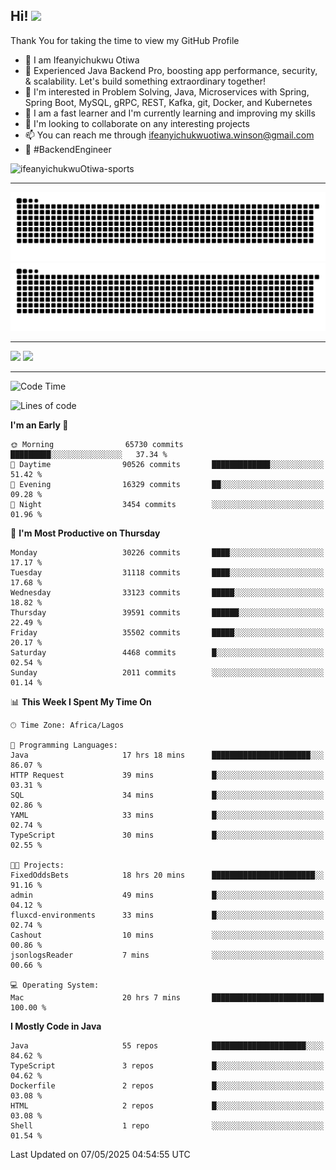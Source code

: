 <!-- BLOG-POST-LIST:START --><!-- BLOG-POST-LIST:END -->

## Hi! <img src="https://media.giphy.com/media/hvRJCLFzcasrR4ia7z/giphy.gif" width="4%"> 

Thank You for taking the time to view my GitHub Profile

- 👋 I am Ifeanyichukwu Otiwa
- 🚀 Experienced Java Backend Pro, boosting app performance, security, & scalability. Let's build something extraordinary together!
- 👀 I'm interested in Problem Solving, Java, Microservices with Spring, Spring Boot, MySQL, gRPC, REST, Kafka, git, Docker, and Kubernetes
- 🌱 I am a fast learner and I'm currently learning and improving my skills
- 💞️ I'm looking to collaborate on any interesting projects
- 📫 You can reach me through ifeanyichukwuotiwa.winson@gmail.com
- 🚀 #BackendEngineer

<p align="left" marginTop="10px"> <img src="https://komarev.com/ghpvc/?username=ifeanyichukwuOtiwa-sports&label=Profile%20views&color=0e75b6&style=for-the-badge" alt="ifeanyichukwuOtiwa-sports" /> </p>

***

<!--🐍📈SNAKEGRAPH / 🌐WEBSITE: https://github.com/Platane/snk -->
![github contribution grid snake animation](https://raw.githubusercontent.com/ifeanyichukwuOtiwa-sports/ifeanyichukwuOtiwa-sports/output/github-contribution-grid-snake-dark.svg#gh-dark-mode-only)![github contribution grid snake animation](https://raw.githubusercontent.com/ifeanyichukwuOtiwa-sports/ifeanyichukwuOtiwa-sports/output/github-contribution-grid-snake.svg#gh-light-mode-only)

***

<p float="left">
  <img float="left" src="https://github-readme-stats.vercel.app/api?username=ifeanyichukwuOtiwa-sports&count_private=true&include_all_commits=true&theme=react&show_icons=true" />
  <img float="right" src="https://github-readme-stats.vercel.app/api/top-langs/?username=ifeanyichukwuOtiwa-sports&layout=compact&show_icons=true&theme=react" /> 
</p>

***



<!--START_SECTION:waka-->
![Code Time](http://img.shields.io/badge/Code%20Time-3%2C665%20hrs%2016%20mins-blue)

![Lines of code](https://img.shields.io/badge/From%20Hello%20World%20I%27ve%20Written-48.7%20million%20lines%20of%20code-blue)

**I'm an Early 🐤** 

```text
🌞 Morning                65730 commits       █████████░░░░░░░░░░░░░░░░   37.34 % 
🌆 Daytime                90526 commits       █████████████░░░░░░░░░░░░   51.42 % 
🌃 Evening                16329 commits       ██░░░░░░░░░░░░░░░░░░░░░░░   09.28 % 
🌙 Night                  3454 commits        ░░░░░░░░░░░░░░░░░░░░░░░░░   01.96 % 
```
📅 **I'm Most Productive on Thursday** 

```text
Monday                   30226 commits       ████░░░░░░░░░░░░░░░░░░░░░   17.17 % 
Tuesday                  31118 commits       ████░░░░░░░░░░░░░░░░░░░░░   17.68 % 
Wednesday                33123 commits       █████░░░░░░░░░░░░░░░░░░░░   18.82 % 
Thursday                 39591 commits       ██████░░░░░░░░░░░░░░░░░░░   22.49 % 
Friday                   35502 commits       █████░░░░░░░░░░░░░░░░░░░░   20.17 % 
Saturday                 4468 commits        █░░░░░░░░░░░░░░░░░░░░░░░░   02.54 % 
Sunday                   2011 commits        ░░░░░░░░░░░░░░░░░░░░░░░░░   01.14 % 
```


📊 **This Week I Spent My Time On** 

```text
🕑︎ Time Zone: Africa/Lagos

💬 Programming Languages: 
Java                     17 hrs 18 mins      ██████████████████████░░░   86.07 % 
HTTP Request             39 mins             █░░░░░░░░░░░░░░░░░░░░░░░░   03.31 % 
SQL                      34 mins             █░░░░░░░░░░░░░░░░░░░░░░░░   02.86 % 
YAML                     33 mins             █░░░░░░░░░░░░░░░░░░░░░░░░   02.74 % 
TypeScript               30 mins             █░░░░░░░░░░░░░░░░░░░░░░░░   02.55 % 

🐱‍💻 Projects: 
FixedOddsBets            18 hrs 20 mins      ███████████████████████░░   91.16 % 
admin                    49 mins             █░░░░░░░░░░░░░░░░░░░░░░░░   04.12 % 
fluxcd-environments      33 mins             █░░░░░░░░░░░░░░░░░░░░░░░░   02.74 % 
Cashout                  10 mins             ░░░░░░░░░░░░░░░░░░░░░░░░░   00.86 % 
jsonlogsReader           7 mins              ░░░░░░░░░░░░░░░░░░░░░░░░░   00.66 % 

💻 Operating System: 
Mac                      20 hrs 7 mins       █████████████████████████   100.00 % 
```

**I Mostly Code in Java** 

```text
Java                     55 repos            █████████████████████░░░░   84.62 % 
TypeScript               3 repos             █░░░░░░░░░░░░░░░░░░░░░░░░   04.62 % 
Dockerfile               2 repos             █░░░░░░░░░░░░░░░░░░░░░░░░   03.08 % 
HTML                     2 repos             █░░░░░░░░░░░░░░░░░░░░░░░░   03.08 % 
Shell                    1 repo              ░░░░░░░░░░░░░░░░░░░░░░░░░   01.54 % 
```




 Last Updated on 07/05/2025 04:54:55 UTC
<!--END_SECTION:waka-->

<!--
<p align="center">
![trophy](https://github-profile-trophy.vercel.app/?username=ifeanyichukwuOtiwa-sports&theme=onedark) (https://github.com/ryo-ma/github-profile-trophy)
</p>
-->

<!---
ifeanyi-otiwa/ifeanyi-otiwa is a ✨ special ✨ repository because its `README.md` (this file) appears on your GitHub profile.
You can click the Preview link to take a look at your changes.
--->
